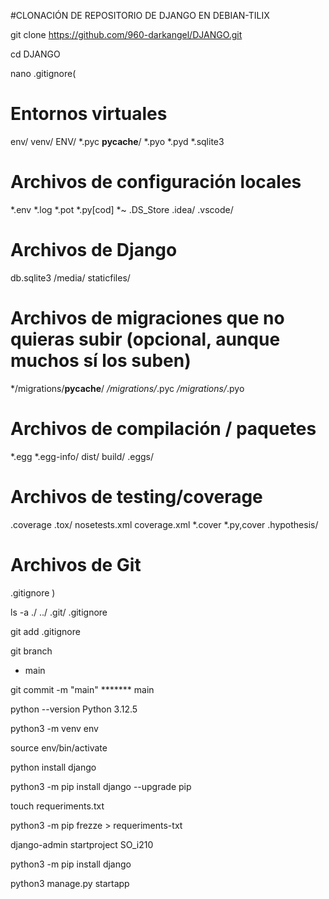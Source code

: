#CLONACIÓN DE REPOSITORIO DE DJANGO EN DEBIAN-TILIX

git clone https://github.com/960-darkangel/DJANGO.git

cd DJANGO

nano .gitignore(
# Entornos virtuales
env/
venv/
ENV/
*.pyc
__pycache__/
*.pyo
*.pyd
*.sqlite3

# Archivos de configuración locales
*.env
*.log
*.pot
*.py[cod]
*~ 
.DS_Store
.idea/
.vscode/

# Archivos de Django
db.sqlite3
/media/
staticfiles/

# Archivos de migraciones que no quieras subir (opcional, aunque muchos sí los suben)
*/migrations/__pycache__/
*/migrations/*.pyc
*/migrations/*.pyo

# Archivos de compilación / paquetes
*.egg
*.egg-info/
dist/
build/
.eggs/

# Archivos de testing/coverage
.coverage
.tox/
nosetests.xml
coverage.xml
*.cover
*.py,cover
.hypothesis/

# Archivos de Git
.gitignore
)

ls -a
./  ../  .git/  .gitignore

git add .gitignore

git branch
* main

git commit -m "main"
******* main

python --version
Python 3.12.5

python3 -m venv env

source env/bin/activate

python install django

python3 -m pip install django --upgrade pip

touch requeriments.txt

python3 -m pip frezze > requeriments-txt

django-admin startproject SO_i210

python3 -m pip install django

python3 manage.py startapp
